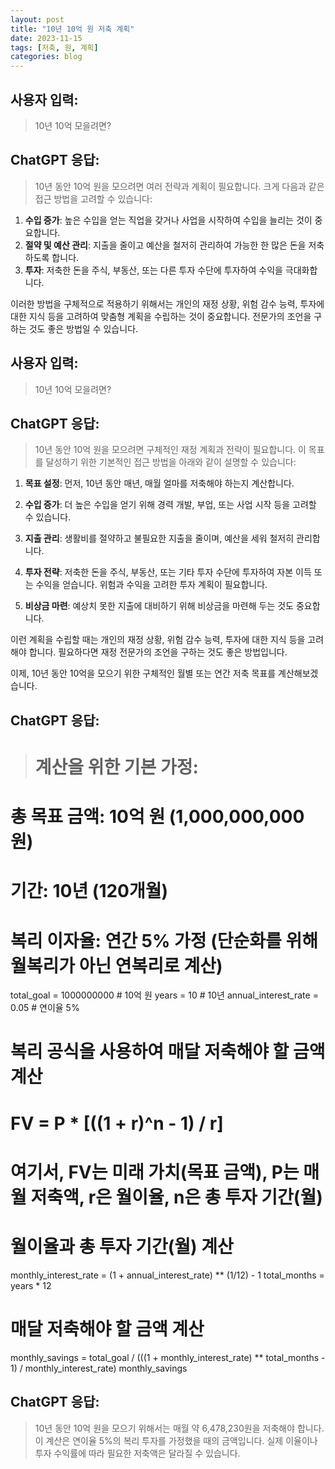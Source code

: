 ```yaml
---
layout: post
title: "10년 10억 원 저축 계획"
date: 2023-11-15
tags: [저축, 원, 계획]
categories: blog
---
```


## 사용자 입력:
> 10년 10억 모을려면?

## ChatGPT 응답:
> 10년 동안 10억 원을 모으려면 여러 전략과 계획이 필요합니다. 크게 다음과 같은 접근 방법을 고려할 수 있습니다:

1. **수입 증가**: 높은 수입을 얻는 직업을 갖거나 사업을 시작하여 수입을 늘리는 것이 중요합니다.
2. **절약 및 예산 관리**: 지출을 줄이고 예산을 철저히 관리하여 가능한 한 많은 돈을 저축하도록 합니다.
3. **투자**: 저축한 돈을 주식, 부동산, 또는 다른 투자 수단에 투자하여 수익을 극대화합니다.

이러한 방법을 구체적으로 적용하기 위해서는 개인의 재정 상황, 위험 감수 능력, 투자에 대한 지식 등을 고려하여 맞춤형 계획을 수립하는 것이 중요합니다. 전문가의 조언을 구하는 것도 좋은 방법일 수 있습니다.

## 사용자 입력:
> 10년 10억 모을려면?

## ChatGPT 응답:
> 10년 동안 10억 원을 모으려면 구체적인 재정 계획과 전략이 필요합니다. 이 목표를 달성하기 위한 기본적인 접근 방법을 아래와 같이 설명할 수 있습니다:

1. **목표 설정**: 먼저, 10년 동안 매년, 매월 얼마를 저축해야 하는지 계산합니다.

2. **수입 증가**: 더 높은 수입을 얻기 위해 경력 개발, 부업, 또는 사업 시작 등을 고려할 수 있습니다.

3. **지출 관리**: 생활비를 절약하고 불필요한 지출을 줄이며, 예산을 세워 철저히 관리합니다.

4. **투자 전략**: 저축한 돈을 주식, 부동산, 또는 기타 투자 수단에 투자하여 자본 이득 또는 수익을 얻습니다. 위험과 수익을 고려한 투자 계획이 필요합니다.

5. **비상금 마련**: 예상치 못한 지출에 대비하기 위해 비상금을 마련해 두는 것도 중요합니다.

이런 계획을 수립할 때는 개인의 재정 상황, 위험 감수 능력, 투자에 대한 지식 등을 고려해야 합니다. 필요하다면 재정 전문가의 조언을 구하는 것도 좋은 방법입니다.

이제, 10년 동안 10억을 모으기 위한 구체적인 월별 또는 연간 저축 목표를 계산해보겠습니다.

## ChatGPT 응답:
> # 계산을 위한 기본 가정:
# 총 목표 금액: 10억 원 (1,000,000,000 원)
# 기간: 10년 (120개월)
# 복리 이자율: 연간 5% 가정 (단순화를 위해 월복리가 아닌 연복리로 계산)

total_goal = 1000000000  # 10억 원
years = 10  # 10년
annual_interest_rate = 0.05  # 연이율 5%

# 복리 공식을 사용하여 매달 저축해야 할 금액 계산
# FV = P * [((1 + r)^n - 1) / r]
# 여기서, FV는 미래 가치(목표 금액), P는 매월 저축액, r은 월이율, n은 총 투자 기간(월)

# 월이율과 총 투자 기간(월) 계산
monthly_interest_rate = (1 + annual_interest_rate) ** (1/12) - 1
total_months = years * 12

# 매달 저축해야 할 금액 계산
monthly_savings = total_goal / (((1 + monthly_interest_rate) ** total_months - 1) / monthly_interest_rate)
monthly_savings

## ChatGPT 응답:
> 10년 동안 10억 원을 모으기 위해서는 매월 약 6,478,230원을 저축해야 합니다. 이 계산은 연이율 5%의 복리 투자를 가정했을 때의 금액입니다. 실제 이율이나 투자 수익률에 따라 필요한 저축액은 달라질 수 있습니다.

